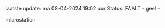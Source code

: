 laatste update: 
ma 08-04-2024 19:02   uur 
Status: FAALT - geel - 
<div class="service Y">microstation</div>